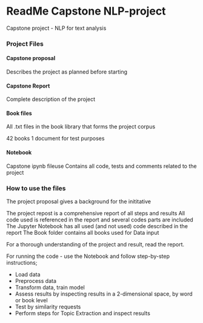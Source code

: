 # ReadMe Capstone NLP-project
Capstone project - NLP for text analysis

### Project Files 

#### Capstone proposal

Describes the project as planned before starting

#### Capstone Report
 
Complete description of the project

#### Book files

All .txt files in the book library that forms the project corpus

42 books
1 document for test purposes

#### Notebook

Capstone ipynb fileuse 
Contains all code, tests and comments related to the project

### How to use the files

The project proposal gives a background for the inititative

The project repost is a comprehensive report of all steps and results
All code used is referenced in the report and several codes parts are included
The Jupyter Notebook has all used (and not used) code described in the report
The Book folder contains all books used for Data input

For a thorough understanding of the project and result, read the report.

For running the code - use the Notebook and follow step-by-step instructions;

- Load data
- Preprocess data
- Transform data, train model
- Assess results by inspecting results in a 2-dimensional space, by word or book level
- Test by similarity requests
- Perform steps for Topic Extraction and inspect results




